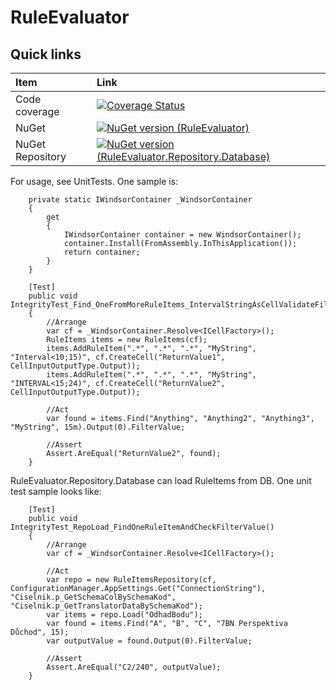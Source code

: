 # RuleEvaluator

## Quick links

|Item                  |Link                                                                                  |
|:---------------------|:-------------------------------------------------------------------------------------|
|Code coverage         | [![Coverage Status](https://coveralls.io/repos/github/PajoCz/RuleEvaluator/badge.svg?branch=master)](https://coveralls.io/github/PajoCz/RuleEvaluator?branch=master) |
|NuGet                 |  [![NuGet version (RuleEvaluator)](https://img.shields.io/nuget/v/RuleEvaluator.svg?style=flat-square)](https://www.nuget.org/packages/RuleEvaluator/)
|NuGet Repository      |  [![NuGet version (RuleEvaluator.Repository.Database)](https://img.shields.io/nuget/v/RuleEvaluator.Repository.Database.svg?style=flat-square)](https://www.nuget.org/packages/RuleEvaluator.Repository.Database/)


For usage, see UnitTests. One sample is:

        private static IWindsorContainer _WindsorContainer
        {
            get
            {
                IWindsorContainer container = new WindsorContainer();
                container.Install(FromAssembly.InThisApplication());
                return container;
            }
        }

        [Test]
        public void IntegrityTest_Find_OneFromMoreRuleItems_IntervalStringAsCellValidateFilterDecimal_ReturnsCorrectOutputValue()
        {
            //Arrange
            var cf = _WindsorContainer.Resolve<ICellFactory>();
            RuleItems items = new RuleItems(cf);
            items.AddRuleItem(".*", ".*", ".*", "MyString", "Interval<10;15)", cf.CreateCell("ReturnValue1", CellInputOutputType.Output));
            items.AddRuleItem(".*", ".*", ".*", "MyString", "INTERVAL<15;24)", cf.CreateCell("ReturnValue2", CellInputOutputType.Output));

            //Act
            var found = items.Find("Anything", "Anything2", "Anything3", "MyString", 15m).Output(0).FilterValue;

            //Assert
            Assert.AreEqual("ReturnValue2", found);
        }

RuleEvaluator.Repository.Database can load RuleItems from DB. One unit test sample looks like:

        [Test]
        public void IntegrityTest_RepoLoad_FindOneRuleItemAndCheckFilterValue()
        {
            //Arrange
            var cf = _WindsorContainer.Resolve<ICellFactory>();

            //Act
            var repo = new RuleItemsRepository(cf, ConfigurationManager.AppSettings.Get("ConnectionString"), "Ciselnik.p_GetSchemaColBySchemaKod", "Ciselnik.p_GetTranslatorDataBySchemaKod");
            var items = repo.Load("OdhadBodu");
            var found = items.Find("A", "B", "C", "7BN Perspektiva Důchod", 15);
            var outputValue = found.Output(0).FilterValue;

            //Assert
            Assert.AreEqual("C2/240", outputValue);
        }
